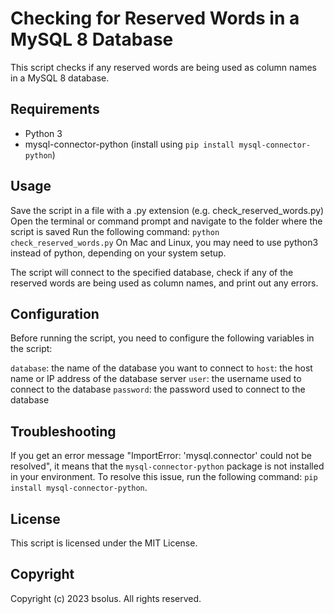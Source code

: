 # Checking for Reserved Words in a MySQL 8 Database

This script checks if any reserved words are being used as column names in a MySQL 8 database.

## Requirements

- Python 3
- mysql-connector-python (install using `pip install mysql-connector-python`)

## Usage

Save the script in a file with a .py extension (e.g. check_reserved_words.py)
Open the terminal or command prompt and navigate to the folder where the script is saved
Run the following command: `python check_reserved_words.py`
On Mac and Linux, you may need to use python3 instead of python, depending on your system setup.

The script will connect to the specified database, check if any of the reserved words are being used as column names, and print out any errors.

## Configuration

Before running the script, you need to configure the following variables in the script:

`database`: the name of the database you want to connect to
`host`: the host name or IP address of the database server
`user`: the username used to connect to the database
`password`: the password used to connect to the database

## Troubleshooting

If you get an error message "ImportError: 'mysql.connector' could not be resolved", it means that the `mysql-connector-python` package is not installed in your environment. To resolve this issue, run the following command: `pip install mysql-connector-python`.

## License

This script is licensed under the MIT License.

## Copyright

Copyright (c) 2023 bsolus. All rights reserved.
